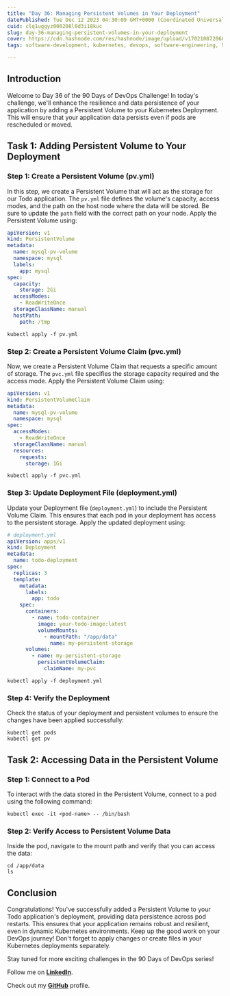 ```yaml
---
title: "Day 36: Managing Persistent Volumes in Your Deployment"
datePublished: Tue Dec 12 2023 04:30:09 GMT+0000 (Coordinated Universal Time)
cuid: clq1uggyz000208l0d3i18kuc
slug: day-36-managing-persistent-volumes-in-your-deployment
cover: https://cdn.hashnode.com/res/hashnode/image/upload/v1702108720600/c443cb0a-cdd4-4a4c-aec0-87def7d2d562.png
tags: software-development, kubernetes, devops, software-engineering, 90daysofdevops

---
```


## Introduction

Welcome to Day 36 of the 90 Days of DevOps Challenge! In today's challenge, we'll enhance the resilience and data persistence of your application by adding a Persistent Volume to your Kubernetes Deployment. This will ensure that your application data persists even if pods are rescheduled or moved.

## Task 1: Adding Persistent Volume to Your Deployment

### Step 1: Create a Persistent Volume (pv.yml)

In this step, we create a Persistent Volume that will act as the storage for our Todo application. The `pv.yml` file defines the volume's capacity, access modes, and the path on the host node where the data will be stored. Be sure to update the `path` field with the correct path on your node. Apply the Persistent Volume using:

```yaml
apiVersion: v1
kind: PersistentVolume
metadata:
  name: mysql-pv-volume
  namespace: mysql
  labels:
    app: mysql
spec:
  capacity:
    storage: 2Gi
  accessModes:
    - ReadWriteOnce
  storageClassName: manual
  hostPath:
    path: /tmp
```

```plaintext
kubectl apply -f pv.yml
```

### Step 2: Create a Persistent Volume Claim (pvc.yml)

Now, we create a Persistent Volume Claim that requests a specific amount of storage. The `pvc.yml` file specifies the storage capacity required and the access mode. Apply the Persistent Volume Claim using:

```yaml
apiVersion: v1
kind: PersistentVolumeClaim
metadata:
  name: mysql-pv-volume
  namespace: mysql
spec:
  accessModes:
    - ReadWriteOnce
  storageClassName: manual
  resources:
    requests:
      storage: 1Gi
```

```plaintext
kubectl apply -f pvc.yml
```

### Step 3: Update Deployment File (deployment.yml)

Update your Deployment file (`deployment.yml`) to include the Persistent Volume Claim. This ensures that each pod in your deployment has access to the persistent storage. Apply the updated deployment using:

```yaml
# deployment.yml
apiVersion: apps/v1
kind: Deployment
metadata:
  name: todo-deployment
spec:
  replicas: 3
  template:
    metadata:
      labels:
        app: todo
    spec:
      containers:
        - name: todo-container
          image: your-todo-image:latest
          volumeMounts:
            - mountPath: "/app/data"
              name: my-persistent-storage
      volumes:
        - name: my-persistent-storage
          persistentVolumeClaim:
            claimName: my-pvc
```

```plaintext
kubectl apply -f deployment.yml
```

### Step 4: Verify the Deployment

Check the status of your deployment and persistent volumes to ensure the changes have been applied successfully:

```plaintext
kubectl get pods
kubectl get pv
```

## Task 2: Accessing Data in the Persistent Volume

### Step 1: Connect to a Pod

To interact with the data stored in the Persistent Volume, connect to a pod using the following command:

```plaintext
kubectl exec -it <pod-name> -- /bin/bash
```

### Step 2: Verify Access to Persistent Volume Data

Inside the pod, navigate to the mount path and verify that you can access the data:

```plaintext
cd /app/data
ls
```

## Conclusion

Congratulations! You've successfully added a Persistent Volume to your Todo application's deployment, providing data persistence across pod restarts. This ensures that your application remains robust and resilient, even in dynamic Kubernetes environments. Keep up the good work on your DevOps journey! Don't forget to apply changes or create files in your Kubernetes deployments separately.

Stay tuned for more exciting challenges in the 90 Days of DevOps series!

Follow me on [**LinkedIn**](https://www.linkedin.com/in/arjunmenon-devops/).

Check out my [**GitHub**](https://github.com/ArjunMnn) profile.
